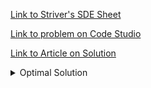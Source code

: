 [Link to Striver's SDE Sheet](https://takeuforward.org/interviews/strivers-sde-sheet-top-coding-interview-problems/)

[Link to problem on Code Studio](https://www.codingninjas.com/codestudio/problems/985311)

[Link to Article on Solution](https://takeuforward.org/data-structure/kosarajus-algorithm-for-strongly-connected-componentsscc/)

<details><summary>Optimal Solution</summary>

Optimal Solution: TC = `O(V + E)`, SC = `O(V + (V + E) + V)`

Runtime: `651ms`


<details><summary>Clean Code</summary>

![](https://github.com/archishmanghos/code-images/blob/master/Code-Studio/SCC-Using-Kosaraju.png)

</details>

</details>